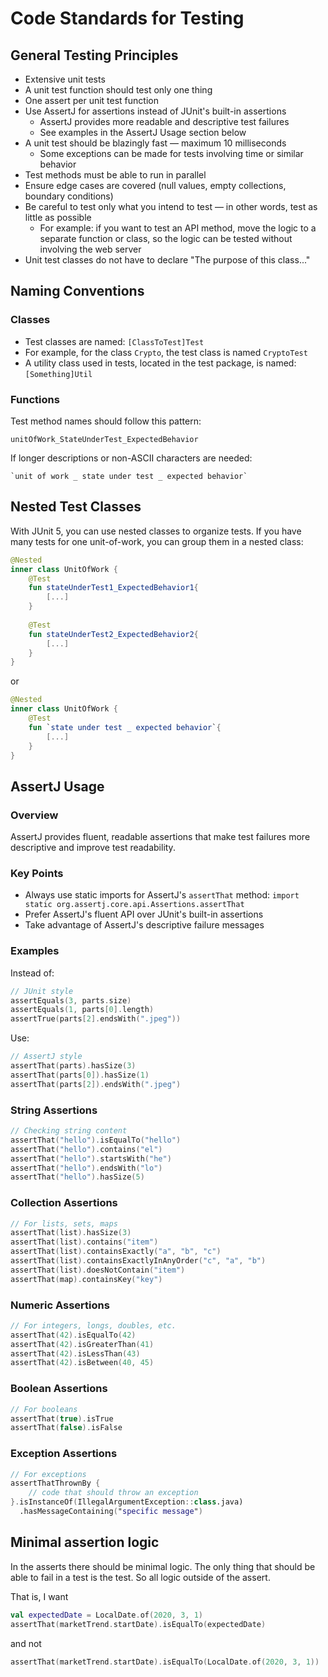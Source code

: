 # Code Standards for Testing

## General Testing Principles
- Extensive unit tests
- A unit test function should test only one thing
- One assert per unit test function
- Use AssertJ for assertions instead of JUnit's built-in assertions
  - AssertJ provides more readable and descriptive test failures
  - See examples in the AssertJ Usage section below
- A unit test should be blazingly fast — maximum 10 milliseconds
  - Some exceptions can be made for tests involving time or similar behavior
- Test methods must be able to run in parallel
- Ensure edge cases are covered (null values, empty collections, boundary conditions)
- Be careful to test only what you intend to test — in other words, test as little as possible
  - For example: if you want to test an API method, move the logic to a separate function or class, so the logic can be tested without involving the web server
- Unit test classes do not have to declare "The purpose of this class..."

## Naming Conventions

### Classes
- Test classes are named: `[ClassToTest]Test`
- For example, for the class `Crypto`, the test class is named `CryptoTest`
- A utility class used in tests, located in the test package, is named: `[Something]Util`

### Functions
Test method names should follow this pattern:
```
unitOfWork_StateUnderTest_ExpectedBehavior
```

If longer descriptions or non-ASCII characters are needed:
```
`unit of work _ state under test _ expected behavior`
```

## Nested Test Classes
With JUnit 5, you can use nested classes to organize tests. If you have many tests for one unit-of-work, you can group them in a nested class:

```kotlin
@Nested
inner class UnitOfWork {
    @Test
    fun stateUnderTest1_ExpectedBehavior1{
        [...]
    }
    
    @Test
    fun stateUnderTest2_ExpectedBehavior2{
        [...]
    }
}
```
or

```kotlin
@Nested
inner class UnitOfWork {
    @Test
    fun `state under test _ expected behavior`{
        [...]
    }   
}
```

## AssertJ Usage

### Overview
AssertJ provides fluent, readable assertions that make test failures more descriptive and improve test readability.

### Key Points
- Always use static imports for AssertJ's `assertThat` method: `import static org.assertj.core.api.Assertions.assertThat`
- Prefer AssertJ's fluent API over JUnit's built-in assertions
- Take advantage of AssertJ's descriptive failure messages

### Examples

Instead of:
```kotlin
// JUnit style
assertEquals(3, parts.size)
assertEquals(1, parts[0].length)
assertTrue(parts[2].endsWith(".jpeg"))
```

Use:
```kotlin
// AssertJ style
assertThat(parts).hasSize(3)
assertThat(parts[0]).hasSize(1)
assertThat(parts[2]).endsWith(".jpeg")
```

### String Assertions
```kotlin
// Checking string content
assertThat("hello").isEqualTo("hello")
assertThat("hello").contains("el")
assertThat("hello").startsWith("he")
assertThat("hello").endsWith("lo")
assertThat("hello").hasSize(5)
```

### Collection Assertions
```kotlin
// For lists, sets, maps
assertThat(list).hasSize(3)
assertThat(list).contains("item")
assertThat(list).containsExactly("a", "b", "c")
assertThat(list).containsExactlyInAnyOrder("c", "a", "b")
assertThat(list).doesNotContain("item")
assertThat(map).containsKey("key")
```

### Numeric Assertions
```kotlin
// For integers, longs, doubles, etc.
assertThat(42).isEqualTo(42)
assertThat(42).isGreaterThan(41)
assertThat(42).isLessThan(43)
assertThat(42).isBetween(40, 45)
```

### Boolean Assertions
```kotlin
// For booleans
assertThat(true).isTrue
assertThat(false).isFalse
```

### Exception Assertions
```kotlin
// For exceptions
assertThatThrownBy { 
    // code that should throw an exception
}.isInstanceOf(IllegalArgumentException::class.java)
  .hasMessageContaining("specific message")
```

## Minimal assertion logic
In the asserts there should be minimal logic. The only thing that should be able to fail 
in a test is the test. So all logic outside of the assert. 

That is, I want 
```kotlin
val expectedDate = LocalDate.of(2020, 3, 1)
assertThat(marketTrend.startDate).isEqualTo(expectedDate)
```
and not
```kotlin
assertThat(marketTrend.startDate).isEqualTo(LocalDate.of(2020, 3, 1))
```
